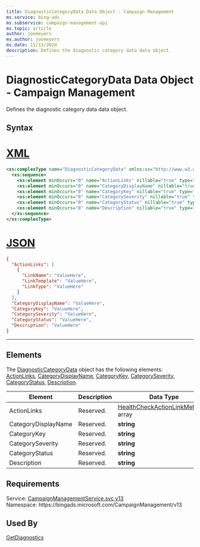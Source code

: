 ```yaml
---
title: DiagnosticCategoryData Data Object - Campaign Management
ms.service: bing-ads
ms.subservice: campaign-management-api
ms.topic: article
author: jonmeyers
ms.author: jonmeyers
ms.date: 11/13/2024
description: Defines the diagnostic category data data object.
---
```

# DiagnosticCategoryData Data Object - Campaign Management
Defines the diagnostic category data data object.

## Syntax

# [XML](#tab/xml)

```xml
<xs:complexType name="DiagnosticCategoryData" xmlns:xs="http://www.w3.org/2001/XMLSchema">
  <xs:sequence>
    <xs:element minOccurs="0" name="ActionLinks" nillable="true" type="tns:ArrayOfHealthCheckActionLinkMetadata" />
    <xs:element minOccurs="0" name="CategoryDisplayName" nillable="true" type="xs:string" />
    <xs:element minOccurs="0" name="CategoryKey" nillable="true" type="xs:string" />
    <xs:element minOccurs="0" name="CategorySeverity" nillable="true" type="xs:string" />
    <xs:element minOccurs="0" name="CategoryStatus" nillable="true" type="xs:string" />
    <xs:element minOccurs="0" name="Description" nillable="true" type="xs:string" />
  </xs:sequence>
</xs:complexType>
```

# [JSON](#tab/json)

```json
{
  "ActionLinks": [
    {
      "LinkName": "ValueHere",
      "LinkTemplate": "ValueHere",
      "LinkType": "ValueHere"
    }
  ],
  "CategoryDisplayName": "ValueHere",
  "CategoryKey": "ValueHere",
  "CategorySeverity": "ValueHere",
  "CategoryStatus": "ValueHere",
  "Description": "ValueHere"
}
```

-----

## <a name="elements"></a>Elements

The [DiagnosticCategoryData](diagnosticcategorydata.md) object has the following elements: [ActionLinks](#actionlinks), [CategoryDisplayName](#categorydisplayname), [CategoryKey](#categorykey), [CategorySeverity](#categoryseverity), [CategoryStatus](#categorystatus), [Description](#description).

|Element|Description|Data Type|
|-----------|---------------|-------------|
|<a name="actionlinks"></a>ActionLinks|Reserved.|[HealthCheckActionLinkMetadata](healthcheckactionlinkmetadata.md) array|
|<a name="categorydisplayname"></a>CategoryDisplayName|Reserved.|**string**|
|<a name="categorykey"></a>CategoryKey|Reserved.|**string**|
|<a name="categoryseverity"></a>CategorySeverity|Reserved.|**string**|
|<a name="categorystatus"></a>CategoryStatus|Reserved.|**string**|
|<a name="description"></a>Description|Reserved.|**string**|

## Requirements
Service: [CampaignManagementService.svc v13](https://campaign.api.bingads.microsoft.com/Api/Advertiser/CampaignManagement/v13/CampaignManagementService.svc)  
Namespace: https\://bingads.microsoft.com/CampaignManagement/v13  

## Used By
[GetDiagnostics](getdiagnostics.md)  
